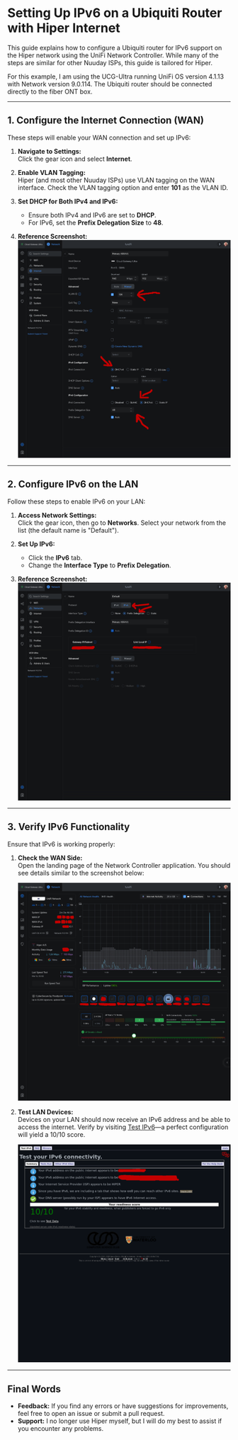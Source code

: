# Setting Up IPv6 on a Ubiquiti Router with Hiper Internet

This guide explains how to configure a Ubiquiti router for IPv6 support on the Hiper network using the UniFi Network Controller. While many of the steps are similar for other Nuuday ISPs, this guide is tailored for Hiper.

For this example, I am using the UCG-Ultra running UniFi OS version 4.1.13 with Network version 9.0.114. The Ubiquiti router should be connected directly to the fiber ONT box.

---

## 1. Configure the Internet Connection (WAN)

These steps will enable your WAN connection and set up IPv6:

1. **Navigate to Settings:**  
   Click the gear icon and select **Internet**.

2. **Enable VLAN Tagging:**  
   Hiper (and most other Nuuday ISPs) use VLAN tagging on the WAN interface. Check the VLAN tagging option and enter **101** as the VLAN ID.

3. **Set DHCP for Both IPv4 and IPv6:**  
   - Ensure both IPv4 and IPv6 are set to **DHCP**.
   - For IPv6, set the **Prefix Delegation Size** to **48**.

4. **Reference Screenshot:**  
   ![Internet Settings](screenshots/internet.png)

---

## 2. Configure IPv6 on the LAN

Follow these steps to enable IPv6 on your LAN:

1. **Access Network Settings:**  
   Click the gear icon, then go to **Networks**. Select your network from the list (the default name is "Default").

2. **Set Up IPv6:**  
   - Click the **IPv6** tab.
   - Change the **Interface Type** to **Prefix Delegation**.

3. **Reference Screenshot:**  
   ![LAN Settings](screenshots/lan.png)

---

## 3. Verify IPv6 Functionality

Ensure that IPv6 is working properly:

1. **Check the WAN Side:**  
   Open the landing page of the Network Controller application. You should see details similar to the screenshot below:
   
   ![Landing Page](screenshots/landing_page.png)

2. **Test LAN Devices:**  
   Devices on your LAN should now receive an IPv6 address and be able to access the internet. Verify by visiting [Test IPv6](https://test-ipv6.csclub.uwaterloo.ca/)—a perfect configuration will yield a 10/10 score.
   
   ![IPv6 Test](screenshots/check.png)

---

## Final Words

- **Feedback:** If you find any errors or have suggestions for improvements, feel free to open an issue or submit a pull request.
- **Support:** I no longer use Hiper myself, but I will do my best to assist if you encounter any problems.

